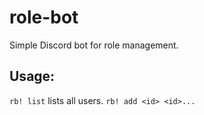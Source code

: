 # role-bot
Simple Discord bot for role management.

## Usage:

`rb! list` lists all users.
`rb! add <id> <id>...`
